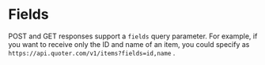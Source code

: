 # Fields

POST and GET responses support a `fields` query parameter.
For example, if you want to receive only the ID and name of an item, you could specify as `https://api.quoter.com/v1/items?fields=id,name` .

